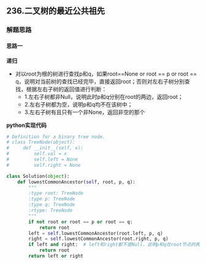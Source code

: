 ## 236.二叉树的最近公共祖先
### 解题思路
#### 思路一
**递归**
- 对以root为根的树进行查找p和q，如果root==None or root == p or root == q，说明对当前树的查找已经完毕，直接返回root；否则对左右子树分别查找，根据左右子树的返回值进行判断：
    - 1.左右子树都非Null，说明此时p和q分别在root的两边，返回root；  
    - 2.左右子树都为空，说明p和q均不在该树中；  
    - 3.左右子树有且只有一个非None，返回非空的那个


**python实现代码**
```python
# Definition for a binary tree node.
# class TreeNode(object):
#     def __init__(self, x):
#         self.val = x
#         self.left = None
#         self.right = None

class Solution(object):
    def lowestCommonAncestor(self, root, p, q):
        """
        :type root: TreeNode
        :type p: TreeNode
        :type q: TreeNode
        :rtype: TreeNode
        """
        if not root or root == p or root == q:
            return root
        left = self.lowestCommonAncestor(root.left, p, q)
        right = self.lowestCommonAncestor(root.right, p, q)
        if left and right:  # left和right都不是Null，说明p和q在root节点的两边，LCA为root
            return root
        return left or right  

```

